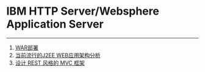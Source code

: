 # IBM HTTP Server/Websphere Application Server
--------------------------------------------------------

1. [WAR部署](http://www.ibm.com/developerworks/cn/java/servlet_new/index.html)
2. [当前流行的J2EE WEB应用架构分析](http://www.ibm.com/developerworks/cn/java/l-j2eeArch/index.html)
3. [设计 REST 风格的 MVC 框架](http://www.ibm.com/developerworks/cn/java/j-lo-restmvc/index.html)
